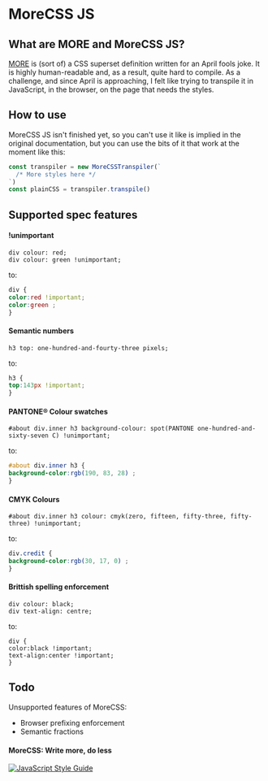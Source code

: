 # MoreCSS JS

## What are MORE and MoreCSS JS?

[MORE](http://morecss.org) is (sort of) a CSS superset definition written for an
April fools joke. It is highly human-readable and, as a result, quite hard to
compile. As a challenge, and since April is approaching, I felt like trying to
transpile it in JavaScript, in the browser, on the page that needs the styles.

## How to use

MoreCSS JS isn't finished yet, so you can't use it like is implied in the original
documentation, but you can use the bits of it that work at the moment like this:
```javascript
const transpiler = new MoreCSSTranspiler(`
  /* More styles here */
`)
const plainCSS = transpiler.transpile()
```

## Supported spec features

#### !unimportant

```
div colour: red;
div colour: green !unimportant;
```
to:
```css
div {
color:red !important;
color:green ;
}
```

#### Semantic numbers

```
h3 top: one-hundred-and-fourty-three pixels;
```
to:
```css
h3 {
top:143px !important;
}
```

#### PANTONE® Colour swatches

```
#about div.inner h3 background-colour: spot(PANTONE one-hundred-and-sixty-seven C) !unimportant;
```
to:
```css
#about div.inner h3 {
background-color:rgb(190, 83, 28) ;
}
```

#### CMYK Colours

```
#about div.inner h3 colour: cmyk(zero, fifteen, fifty-three, fifty-three) !unimportant;
```
to:
```css
div.credit {
background-color:rgb(30, 17, 0) ;
}
```

#### Brittish spelling enforcement

```
div colour: black;
div text-align: centre;
```
to:
```
div {
color:black !important;
text-align:center !important;
}
```

## Todo

Unsupported features of MoreCSS:
 - Browser prefixing enforcement
 - Semantic fractions

#### MoreCSS: Write more, do less

[![JavaScript Style Guide](https://cdn.rawgit.com/standard/standard/master/badge.svg)](https://github.com/standard/standard) 
